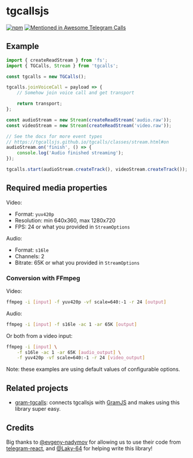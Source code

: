 # tgcallsjs

[![npm](https://img.shields.io/npm/v/tgcalls)][npm] [![Mentioned in Awesome Telegram Calls](https://awesome.re/mentioned-badge.svg)][awesome]

## Example

```ts
import { createReadStream } from 'fs';
import { TGCalls, Stream } from 'tgcalls';

const tgcalls = new TGCalls();

tgcalls.joinVoiceCall = payload => {
    // Somehow join voice call and get transport

    return transport;
};

const audioStream = new Stream(createReadStream('audio.raw'));
const videoStream = new Stream(createReadStream('video.raw'));

// See the docs for more event types
// https://tgcallsjs.github.io/tgcalls/classes/stream.html#on
audioStream.on('finish', () => {
    console.log('Audio finished streaming');
});

tgcalls.start(audioStream.createTrack(), videoStream.createTrack());
```

## Required media properties

Video:

-   Format: `yuv420p`
-   Resolution: min 640x360, max 1280x720
-   FPS: 24 or what you provided in `StreamOptions`

Audio:

-   Format: `s16le`
-   Channels: 2
-   Bitrate: 65K or what you provided in `StreamOptions`

### Conversion with FFmpeg

Video:

```bash
ffmpeg -i [input] -f yuv420p -vf scale=640:-1 -r 24 [output]
```

Audio:

```bash
ffmpeg -i [input] -f s16le -ac 1 -ar 65K [output]
```

Or both from a video input:

```bash
ffmpeg -i [input] \
    -f s16le -ac 1 -ar 65K [audio_output] \
    -f yuv420p -vf scale=640:-1 -r 24 [video_output]
```

Note: these examples are using default values of configurable options.

## Related projects

-   [gram-tgcalls]: connects tgcallsjs with [GramJS] and makes using this library super easy.

## Credits

Big thanks to [@evgeny-nadymov] for allowing us to use their code from [telegram-react], and [@Laky-64] for helping write this library!

[npm]: https://www.npmjs.com/package/tgcalls
[awesome]: https://github.com/tgcalls/awesome-tgcalls
[gram-tgcalls]: https://github.com/tgcallsjs/gram-tgcalls
[gramjs]: https://github.com/gram-js/gramjs
[@evgeny-nadymov]: https://github.com/evgeny-nadymov/
[telegram-react]: https://github.com/evgeny-nadymov/telegram-react/
[@laky-64]: https://github.com/Laky-64/
